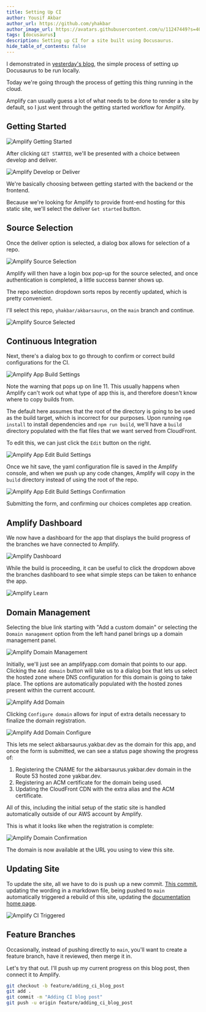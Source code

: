 ```yaml
---
title: Setting Up CI
author: Yousif Akbar
author_url: https://github.com/yhakbar
author_image_url: https://avatars.githubusercontent.com/u/11247449?s=400&u=f7d0e5d0d23bc0eab8d3f88adfa0367eeb5772d6&v=4
tags: [docusaurus]
description: Setting up CI for a site built using Docusaurus.
hide_table_of_contents: false
---
```


I demonstrated in [yesterday's blog][yesterday], the simple process of setting up Docusaurus to be run locally.

Today we're going through the process of getting this thing running in the cloud.

Amplify can usually guess a lot of what needs to be done to render a site by default, so I just went through the getting started workflow for Amplify.

## Getting Started

![Amplify Getting Started][amplify-getting-started]

After clicking `GET STARTED`, we'll be presented with a choice between develop and deliver.

![Amplify Develop or Deliver][amplify-develop-or-deliver]

We're basically choosing between getting started with the backend or the frontend.

Because we're looking for Amplify to provide front-end hosting for this static site, we'll select the deliver `Get started` button.

## Source Selection

Once the deliver option is selected, a dialog box allows for selection of a repo.

![Amplify Source Selection][amplify-source]

Amplify will then have a login box pop-up for the source selected, and once authentication is completed, a little success banner shows up.

The repo selection dropdown sorts repos by recently updated, which is pretty convenient.

I'll select this repo, `yhakbar/akbarsaurus`, on the `main` branch and continue.

![Amplify Source Selected][amplify-source-selected]

## Continuous Integration

Next, there's a dialog box to go through to confirm or correct build configurations for the CI.

![Amplify App Build Settings][amplify-build-settings]

Note the warning that pops up on line 11. This usually happens when Amplify can't work out what type of app this is, and therefore doesn't know where to copy builds from.

The default here assumes that the root of the directory is going to be used as the build target, which is incorrect for our purposes. Upon running `npm install` to install dependencies and `npm run build`, we'll have a `build` directory populated with the flat files that we want served from CloudFront.

To edit this, we can just click the `Edit` button on the right.

![Amplify App Edit Build Settings][amplify-edit-build-settings]

Once we hit save, the yaml configuration file is saved in the Amplify console, and when we push up any code changes, Amplify will copy in the `build` directory instead of using the root of the repo.

![Amplify App Edit Build Settings Confirmation][amplify-edit-build-settings-confirmation]

Submitting the form, and confirming our choices completes app creation.

## Amplify Dashboard

We now have a dashboard for the app that displays the build progress of the branches we have connected to Amplify.

![Amplify Dashboard][amplify-dashboard]

While the build is proceeding, it can be useful to click the dropdown above the branches dashboard to see what simple steps can be taken to enhance the app.

![Amplify Learn][amplify-learn]

## Domain Management

Selecting the blue link starting with "Add a custom domain" or selecting the `Domain management` option from the left hand panel brings up a domain management panel.

![Amplify Domain Management][amplify-domain-management]

Initially, we'll just see an amplifyapp.com domain that points to our app. Clicking the `Add domain` button will take us to a dialog box that lets us select the hosted zone where DNS configuration for this domain is going to take place. The options are automatically populated with the hosted zones present within the current account.

![Amplify Add Domain][amplify-add-domain]

Clicking `Configure domain` allows for input of extra details necessary to finalize the domain registration.

![Amplify Add Domain Configure][amplify-add-domain-configure]

This lets me select akbarsaurus.yakbar.dev as the domain for this app, and once the form is submitted, we can see a status page showing the progress of:

1. Registering the CNAME for the akbarsaurus.yakbar.dev domain in the Route 53 hosted zone yakbar.dev.
2. Registering an ACM certificate for the domain being used.
3. Updating the CloudFront CDN with the extra alias and the ACM certificate.

All of this, including the initial setup of the static site is handled automatically outside of our AWS account by Amplify.

This is what it looks like when the registration is complete:

![Amplify Domain Confirmation][amplify-domain-confirmation]

The domain is now available at the URL you using to view this site.

## Updating Site

To update the site, all we have to do is push up a new commit. [This commit][docs-rewording], updating the wording in a markdown file, being pushed to `main` automatically triggered a rebuild of this site, updating the [documentation home page][docs-home-page].

![Amplify CI Triggered][amplify-ci-triggered]

## Feature Branches

Occasionally, instead of pushing directly to `main`, you'll want to create a feature branch, have it reviewed, then merge it in.

Let's try that out. I'll push up my current progress on this blog post, then connect it to Amplify.

```bash
git checkout -b feature/adding_ci_blog_post
git add .
git commit -m "Adding CI blog post"
git push -u origin feature/adding_ci_blog_post
```

[yesterday]: /blog/2021/06/12/trying-out-docusaurus
[amplify-getting-started]: /img/amplify-getting-started.png
[amplify-develop-or-deliver]: /img/amplify-develop-or-deliver.png
[amplify-source]: /img/amplify-source.png
[amplify-source-selected]: /img/amplify-source-selected.png
[amplify-build-settings]: /img/amplify-build-settings.png
[amplify-edit-build-settings]: /img/amplify-edit-build-settings.png
[amplify-edit-build-settings-confirmation]: /img/amplify-edit-build-settings-confirmation.png
[amplify-dashboard]: /img/amplify-dashboard.png
[amplify-learn]: /img/amplify-learn.png
[amplify-domain-management]: /img/amplify-domain-management.png
[amplify-add-domain]: /img/amplify-add-domain.png
[amplify-add-domain-configure]: /img/amplify-add-domain-configure.png
[amplify-domain-confirmation]: /img/amplify-domain-confirmation.png
[docs-rewording]: https://github.com/yhakbar/akbarsaurus/commit/c7b6dcc1e75b6bcc0504d0d74fa5f60536229027
[docs-home-page]: /docs/
[amplify-ci-triggered]: /img/amplify-ci-triggered.png
